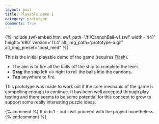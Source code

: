 ```yaml
---
layout: post
title: Playable demo 1
category: prototype
comments: true
---
```


{% include swf-embed.html swf_path='/fl/CannonBall-v1.swf' width='441' height='680' version='11.4' alt_img_path='prototype-a.gif' alt_img_preset="post_med" %}

This is the initial playable demo of the game (requires <a href="http://get.adobe.com/flashplayer" target="_blank" >Flash</a>).

- The aim is to fire all the balls off the ship to complete the level.
- **Drag** the ship left <-> right to roll the balls into the cannons. 
- **Tap** anywhere to fire.

This prototype was made to work out if the core mechanic of the game is compelling 
enough to continue. 
It has been well accepted through play testing and there seems to be some potential for 
this concept to grow to support some really interesting puzzle ideas.

{% comment %}
It didn't - but I will proceed with the project nonetheless. 
{% endcomment %}


